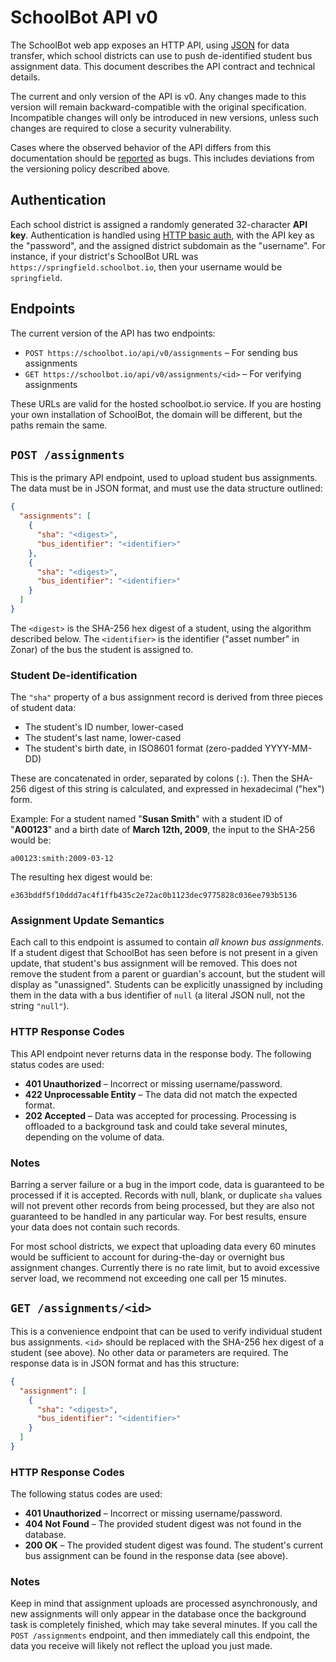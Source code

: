 # SchoolBot API v0

The SchoolBot web app exposes an HTTP API, using [JSON](http://json.org/) for
data transfer, which school districts can use to push de-identified student bus
assignment data. This document describes the API contract and technical details.

The current and only version of the API is v0. Any changes made to this version
will remain backward-compatible with the original specification. Incompatible
changes will only be introduced in new versions, unless such changes are
required to close a security vulnerability.

Cases where the observed behavior of the API differs from this documentation
should be [reported][issues] as bugs. This includes deviations from the
versioning policy described above.

[issues]: https://github.com/Vermonster/schoolbot/issues


## Authentication

Each school district is assigned a randomly generated 32-character **API key**.
Authentication is handled using [HTTP basic auth][httpbasic], with the API key
as the "password", and the assigned district subdomain as the "username". For
instance, if your district's SchoolBot URL was
`https://springfield.schoolbot.io`, then your username would be `springfield`.

[httpbasic]: https://en.wikipedia.org/wiki/Basic_access_authentication


## Endpoints

The current version of the API has two endpoints:

* `POST https://schoolbot.io/api/v0/assignments` – For sending bus assignments
* `GET https://schoolbot.io/api/v0/assignments/<id>` – For verifying assignments

These URLs are valid for the hosted schoolbot.io service. If you are hosting
your own installation of SchoolBot, the domain will be different, but the paths
remain the same.


## `POST /assignments`

This is the primary API endpoint, used to upload student bus assignments. The
data must be in JSON format, and must use the data structure outlined:

```json
{
  "assignments": [
    {
      "sha": "<digest>",
      "bus_identifier": "<identifier>"
    },
    {
      "sha": "<digest>",
      "bus_identifier": "<identifier>"
    }
  ]
}
```

The `<digest>` is the SHA-256 hex digest of a student, using the algorithm
described below. The `<identifier>` is the identifier ("asset number" in Zonar)
of the bus the student is assigned to.

### Student De-identification

The `"sha"` property of a bus assignment record is derived from three pieces of
student data:

* The student's ID number, lower-cased
* The student's last name, lower-cased
* The student's birth date, in ISO8601 format (zero-padded YYYY-MM-DD)

These are concatenated in order, separated by colons (`:`). Then the SHA-256
digest of this string is calculated, and expressed in hexadecimal ("hex") form.

Example: For a student named "**Susan Smith**" with a student ID of "**A00123**"
and a birth date of **March 12th, 2009**, the input to the SHA-256 would be:

`a00123:smith:2009-03-12`

The resulting hex digest would be:

`e363bddf5f10ddd7ac4f1ffb435c2e72ac0b1123dec9775828c036ee793b5136`

### Assignment Update Semantics

Each call to this endpoint is assumed to contain *all known bus assignments*. If
a student digest that SchoolBot has seen before is not present in a given
update, that student's bus assignment will be removed. This does not remove the
student from a parent or guardian's account, but the student will display as
"unassigned". Students can be explicitly unassigned by including them in the
data with a bus identifier of `null` (a literal JSON null, not the string
`"null"`).

### HTTP Response Codes

This API endpoint never returns data in the response body. The following status
codes are used:

* **401 Unauthorized** – Incorrect or missing username/password.
* **422 Unprocessable Entity** – The data did not match the expected format.
* **202 Accepted** – Data was accepted for processing. Processing is offloaded
  to a background task and could take several minutes, depending on the volume
  of data.

### Notes

Barring a server failure or a bug in the import code, data is guaranteed to be
processed if it is accepted. Records with null, blank, or duplicate `sha` values
will not prevent other records from being processed, but they are also not
guaranteed to be handled in any particular way. For best results, ensure your
data does not contain such records.

For most school districts, we expect that uploading data every 60 minutes would
be sufficient to account for during-the-day or overnight bus assignment changes.
Currently there is no rate limit, but to avoid excessive server load, we
recommend not exceeding one call per 15 minutes.


## `GET /assignments/<id>`

This is a convenience endpoint that can be used to verify individual student bus
assignments. `<id>` should be replaced with the SHA-256 hex digest of a student
(see above). No other data or parameters are required. The response data is in
JSON format and has this structure:

```json
{
  "assignment": [
    {
      "sha": "<digest>",
      "bus_identifier": "<identifier>"
    }
  ]
}
```

### HTTP Response Codes

The following status codes are used:

* **401 Unauthorized** – Incorrect or missing username/password.
* **404 Not Found** – The provided student digest was not found in the database.
* **200 OK** – The provided student digest was found. The student's current bus
  assignment can be found in the response data (see above).

### Notes

Keep in mind that assignment uploads are processed asynchronously, and new
assignments will only appear in the database once the background task is
completely finished, which may take several minutes. If you call the `POST
/assignments` endpoint, and then immediately call this endpoint, the data you
receive will likely not reflect the upload you just made.
